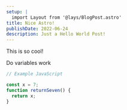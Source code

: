 ```yaml
---
setup: |
  import Layout from '@lays/BlogPost.astro'
title: Nice Astro!
publishDate: 2022-06-24
description: Just a Hello World Post!
---
```


This is so cool!

Do variables work

```javascript
// Example JavaScript

const x = 7;
function returnSeven() {
  return x;
}
```
